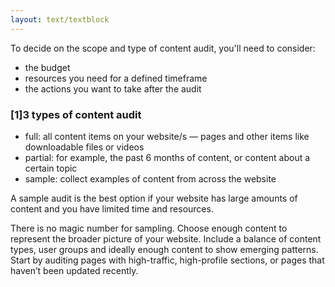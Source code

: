 ```yaml
---
layout: text/textblock
---
```

To decide on the scope and type of content audit, you'll need to consider:
  * the budget
  * resources you need for a defined timeframe
  * the actions you want to take after the audit

### [1]3 types of content audit
  * full: all content items on your website/s — pages and other items like downloadable files or videos
  * partial: for example, the past 6 months of content, or content about a certain topic
  * sample: collect examples of content from across the website

A sample audit is the best option if your website has large amounts of content and you have limited time and resources.

There is no magic number for sampling. Choose enough content to represent the broader picture of your website. Include a balance of content types, user groups and ideally enough content to show emerging patterns. Start by auditing pages with high-traffic, high-profile sections, or pages that haven’t been updated recently.
